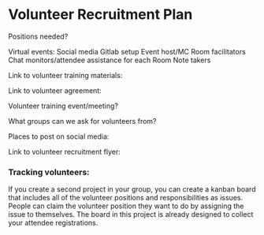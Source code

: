 # Volunteer Recruitment Plan

Positions needed?

Virtual events:
Social media
Gitlab setup
Event host/MC
Room facilitators
Chat monitors/attendee assistance for each Room
Note takers


Link to volunteer training materials:

Link to volunteer agreement:

Volunteer training event/meeting?

What groups can we ask for volunteers from?

Places to post on social media:

Link to volunteer recruitment flyer:


### Tracking volunteers:
If you create a second project in your group, you can create a kanban board that includes all of the volunteer positions and responsibilities as issues. People can claim the volunteer position they want to do by assigning the issue to themselves. The board in this project is already designed to collect your attendee registrations.
